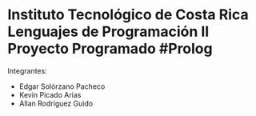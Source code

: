 Instituto Tecnológico de Costa Rica
Lenguajes de Programación
II Proyecto Programado #Prolog
============================
Integrantes:
- Edgar Solórzano Pacheco
- Kevin Picado Arias
- Allan Rodríguez Guido